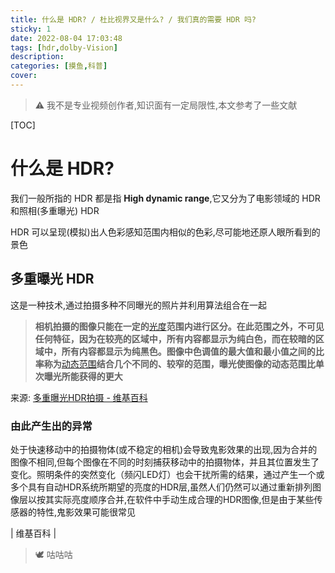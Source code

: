 ```yaml
---
title: 什么是 HDR? / 杜比视界又是什么? / 我们真的需要 HDR 吗?
sticky: 1
date: 2022-08-04 17:03:48
tags: [hdr,dolby-Vision]
description:
categories: [摸鱼,科普]
cover:
---
```


> ⚠ 我不是专业视频创作者,知识面有一定局限性,本文参考了一些文献

[TOC]

# 什么是 HDR?

我们一般所指的 HDR 都是指 **High dynamic range**,它又分为了电影领域的 HDR 和照相(多重曝光) HDR

HDR 可以呈现(模拟)出人色彩感知范围内相似的色彩,尽可能地还原人眼所看到的景色

## 多重曝光 HDR

这是一种技术,通过拍摄多种不同曝光的照片并利用算法组合在一起

> **相机拍摄的图像只能在一定的**[光度](https://en.wikipedia.org/wiki/Luminosity_function)**范围内进行区分。在此范围之外，不可见任何特征，因为在较亮的区域中，所有内容都显示为纯白色，而在较暗的区域中，所有内容都显示为纯黑色。图像中色调值的最大值和最小值之间的比率称为**[动态范围](https://en.wikipedia.org/wiki/Dynamic_range)**结合几个不同的、较窄的范围，曝光使图像的动态范围比单次曝光所能获得的更大**

来源: [多重曝光HDR拍摄 - 维基百科](https://en.wikipedia.org/wiki/Multi-exposure_HDR_capture)

### 由此产生出的异常

处于快速移动中的拍摄物体(或不稳定的相机)会导致鬼影效果的出现,因为合并的图像不相同,但每个图像在不同的时刻捕获移动中的拍摄物体，并且其位置发生了变化。照明条件的突然变化（频闪LED灯）也会干扰所需的结果，通过产生一个或多个具有自动HDR系统所期望的亮度的HDR层,虽然人们仍然可以通过重新排列图像层以按其实际亮度顺序合并,在软件中手动生成合理的HDR图像,但是由于某些传感器的特性,鬼影效果可能很常见

| 维基百科 |

> 🕊 咕咕咕
